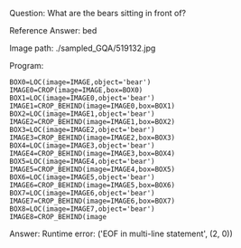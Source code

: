 Question: What are the bears sitting in front of?

Reference Answer: bed

Image path: ./sampled_GQA/519132.jpg

Program:

```
BOX0=LOC(image=IMAGE,object='bear')
IMAGE0=CROP(image=IMAGE,box=BOX0)
BOX1=LOC(image=IMAGE0,object='bear')
IMAGE1=CROP_BEHIND(image=IMAGE0,box=BOX1)
BOX2=LOC(image=IMAGE1,object='bear')
IMAGE2=CROP_BEHIND(image=IMAGE1,box=BOX2)
BOX3=LOC(image=IMAGE2,object='bear')
IMAGE3=CROP_BEHIND(image=IMAGE2,box=BOX3)
BOX4=LOC(image=IMAGE3,object='bear')
IMAGE4=CROP_BEHIND(image=IMAGE3,box=BOX4)
BOX5=LOC(image=IMAGE4,object='bear')
IMAGE5=CROP_BEHIND(image=IMAGE4,box=BOX5)
BOX6=LOC(image=IMAGE5,object='bear')
IMAGE6=CROP_BEHIND(image=IMAGE5,box=BOX6)
BOX7=LOC(image=IMAGE6,object='bear')
IMAGE7=CROP_BEHIND(image=IMAGE6,box=BOX7)
BOX8=LOC(image=IMAGE7,object='bear')
IMAGE8=CROP_BEHIND(image
```
Answer: Runtime error: ('EOF in multi-line statement', (2, 0))


